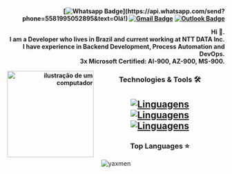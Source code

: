 <h4 align="right">

[![Whatsapp Badge](https://img.shields.io/badge/-Whatsapp-4CA143?style=flat-square&labelColor=4CA143&logo=whatsapp&logoColor=white&link=https://api.whatsapp.com/send?phone=5581995052895&text=Olá!)](https://api.whatsapp.com/send?phone=5581995052895&text=Olá!)
[![Gmail Badge](https://img.shields.io/badge/-Gmail-FF0000?style=flat-square&labelColor=FF0000&logo=gmail&logoColor=white&link=mailto:yasmimkarollinne@gmail.com)](mailto:yasmimkarollinne@gmail.com)
[![Outlook Badge](https://img.shields.io/badge/-Microsoft-blue?style=flat-square&logo=Microsoft&logoColor=white&link=mailto:yasmimkarollinne@outlook.com.br)](mailto:yasmimkarollinne@outlook.com.br) <br>

Hi 👋. <br>
I am a Developer who lives in Brazil and current working at NTT DATA Inc. <br>
I have experience in Backend Development, Process Automation and DevOps. <br>
3x Microsoft Certified: AI-900, AZ-900, MS-900. <br>

<img src="https://raw.githubusercontent.com/MicaelliMedeiros/micaellimedeiros/master/image/computer-illustration.png" alt="ilustração de um computador" min-width="200px" max-width="200px" width="200px" align="left">

</h4>

<h3 align="center">Technologies & Tools 🛠</h3>

<h2 align="center">

[![Linguagens](https://devicons.dev.br/icons?icon=Azure,AWS,VSCode,Eclipse,Selenium,Python,Powershell,Java,HTML,Bash,CS&size=40&theme=dark)](https://devicons.dev.br/) <br>
[![Linguagens](https://devicons.dev.br/icons?icon=Ansible,FastAPI,Docker,PostgreSQL,MySQL,Linux,Regex,Grafana&size=40&theme=dark)](https://devicons.dev.br/) <br> 
[![Linguagens](https://devicons.dev.br/icons?icon=Github,Git,Firebase,Photoshop&size=40&theme=dark)](https://devicons.dev.br/) <br>

</h2>

<h3 align="center">Top Languages ⭐</h3>

<p align="center">

<img src="https://github-readme-stats.vercel.app/api/top-langs?username=yaxmen&show_icons=true&locale=en&layout=compact&theme=dark" alt="yaxmen" />

</p>